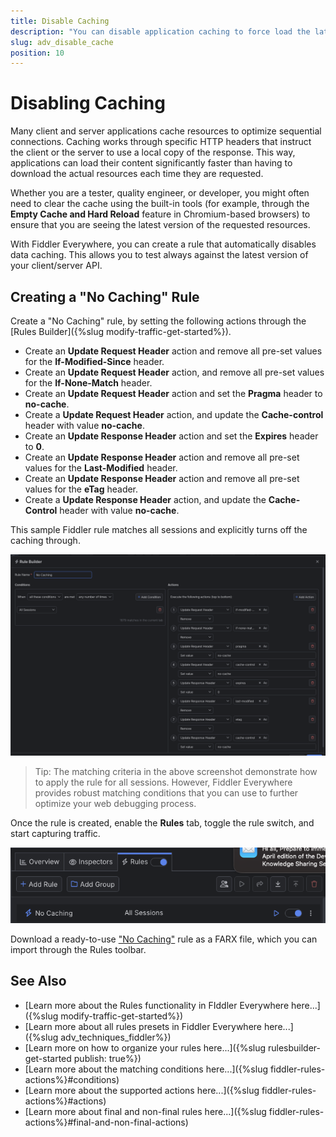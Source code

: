 ```yaml
---
title: Disable Caching
description: "You can disable application caching to force load the latest resources while using Fiddler's rules."
slug: adv_disable_cache
position: 10
---
```


# Disabling Caching

Many client and server applications cache resources to optimize sequential connections. Caching works through specific HTTP headers that instruct the client or the server to use a local copy of the response. This way, applications can load their content significantly faster than having to download the actual resources each time they are requested.

Whether you are a tester, quality engineer, or developer, you might often need to clear the cache using the built-in tools (for example, through the **Empty Cache and Hard Reload** feature in Chromium-based browsers) to ensure that you are seeing the latest version of the requested resources.

With Fiddler Everywhere, you can create a rule that automatically disables data caching. This allows you to test always against the latest version of your client/server API.

## Creating a "No Caching" Rule

Create a "No Caching" rule, by setting the following actions through the [Rules Builder]({%slug modify-traffic-get-started%}).

- Create an **Update Request Header** action and remove all pre-set values for the **If-Modified-Since** header.
- Create an **Update Request Header** action, and remove all pre-set values for the **If-None-Match** header.
- Create an **Update Request Header** action and set the **Pragma** header to **no-cache**.
- Create a **Update Request Header** action, and update the **Cache-control** header with value **no-cache**.
- Create an **Update Response Header** action and set the **Expires** header to **0**.
- Create an **Update Response Header** action and remove all pre-set values for the **Last-Modified** header.
- Create an **Update Response Header** action and remove all pre-set values for the **eTag** header.
- Create a **Update Response Header** action, and update the **Cache-Control** header with value **no-cache**.

This sample Fiddler rule matches all sessions and explicitly turns off the caching through.

![Creating "No Caching" rule](../../images/advanced/adv-tech-no-caching.png)

> Tip: The matching criteria in the above screenshot demonstrate how to apply the rule for all sessions. However, Fiddler Everywhere provides robust matching conditions that you can use to further optimize your web debugging process.

Once the rule is created, enable the **Rules** tab, toggle the rule switch, and start capturing traffic.

![Activating the "No Caching" rule](../../images/advanced/adv-tech-no-caching-active-rule.png)

Download a ready-to-use <a href="https://github.com/telerik/fiddler-everywhere/tree/master/rules/no-caching" target="_blank">"No Caching"</a> rule as a FARX file, which you can import through the Rules toolbar.

 
  
## See Also

* [Learn more about the Rules functionality in FIddler Everywhere here...]({%slug modify-traffic-get-started%})
* [Learn more about all rules presets in Fiddler Everywhere here...]({%slug adv_techniques_fiddler%})
* [Learn more on how to organize your rules here...]({%slug rulesbuilder-get-started
publish: true%})
* [Learn more about the matching conditions here...]({%slug fiddler-rules-actions%}#conditions)
* [Learn more about the supported actions here...]({%slug fiddler-rules-actions%}#actions)
* [Learn more about final and non-final rules here...]({%slug fiddler-rules-actions%}#final-and-non-final-actions)